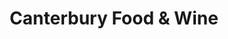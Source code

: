---
title: "Canterbury Food & Wine"
url: /canterbury/canterbury-food-and-wine/
shop: convenience
---